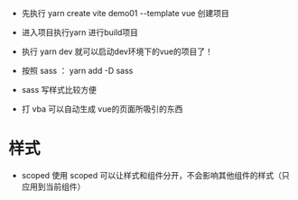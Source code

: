 - 先执行 yarn create vite demo01 --template vue 创建项目
- 进入项目执行yarn 进行build项目
- 执行 yarn dev 就可以启动dev环境下的vue的项目了！



- 按照 sass ：  yarn add -D sass


- sass 写样式比较方便


- 打 vba  可以自动生成 vue的页面所吸引的东西

# 样式
- scoped 使用 scoped 可以让样式和组件分开，不会影响其他组件的样式（只应用到当前组件）
